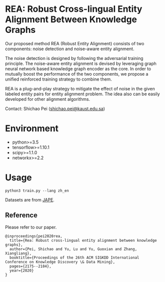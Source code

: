 # REA: Robust Cross-lingual Entity Alignment Between Knowledge Graphs

Our proposed method REA (Robust Entity Alignment) consists of two components: noise detection and noise-aware entity alignment. 

The noise detection is designed by following the adversarial training principle. 
The noise-aware entity alignment is devised by leveraging graph neural network based knowledge graph encoder as the core. In order to mutually boost the performance of the two components, we propose a unified reinforced training strategy to combine them.

REA is a plug-and-play strategy to mitigate the effect of noise in the given labeled entity pairs for entity alignment problem. The idea also can be easily developed for other alignment algorithms.

Contact: Shichao Pei (shichao.pei@kaust.edu.sa)

# Environment

* python>=3.5
* tensorflow>=1.10.1
* scipy>=1.1.0
* networkx>=2.2

# Usage

```
python3 train.py --lang zh_en
```

Datasets are from [JAPE](https://github.com/nju-websoft/JAPE).

## Reference
Please refer to our paper. 

    @inproceedings{pei2020rea,
      title={Rea: Robust cross-lingual entity alignment between knowledge graphs},
      author={Pei, Shichao and Yu, Lu and Yu, Guoxian and Zhang, Xiangliang},
      booktitle={Proceedings of the 26th ACM SIGKDD International Conference on Knowledge Discovery \& Data Mining},
      pages={2175--2184},
      year={2020}
    }

